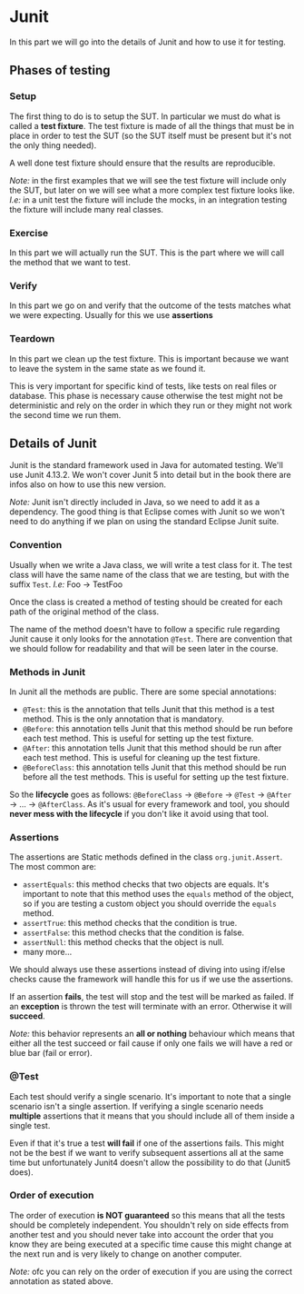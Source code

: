 # Junit

In this part we will go into the details of Junit and how to use it for testing.

## Phases of testing

### Setup

The first thing to do is to setup the SUT. In particular we must do what is called a **test fixture**. The test fixture is made of all the things that must be in place in order to test the SUT (so the SUT itself must be present but it's not the only thing needed).

A well done test fixture should ensure that the results are reproducible.

*Note:* in the first examples that we will see the test fixture will include only the SUT, but later on we will see what a more complex test fixture looks like. *I.e:* in a unit test the fixture will include the mocks, in an integration testing the fixture will include many real classes.

### Exercise

In this part we will actually run the SUT. This is the part where we will call the method that we want to test.

### Verify

In this part we go on and verify that the outcome of the tests matches what we were expecting. Usually for this we use **assertions**

### Teardown

In this part we clean up the test fixture. This is important because we want to leave the system in the same state as we found it.

This is very important for specific kind of tests, like tests on real files or database. This phase is necessary cause otherwise the test might not be deterministic and rely on the order in which they run or they might not work the second time we run them.

## Details of Junit

Junit is the standard framework used in Java for automated testing. We'll use Junit 4.13.2. We won't cover Junit 5 into detail but in the book there are infos also on how to use this new version.

*Note:* Junit isn't directly included in Java, so we need to add it as a dependency. The good thing is that Eclipse comes with Junit so we won't need to do anything if we plan on using the standard Eclipse Junit suite.

### Convention

Usually when we write a Java class, we will write a test class for it. The test class will have the same name of the class that we are testing, but with the suffix `Test`. *I.e:* Foo -> TestFoo

Once the class is created a method of testing should be created for each path of the original method of the class.

The name of the method doesn't have to follow a specific rule regarding Junit cause it only looks for the annotation `@Test`. There are convention that we should follow for readability and that will be seen later in the course.

### Methods in Junit

In Junit all the methods are public. There are some special annotations:

- `@Test`: this is the annotation that tells Junit that this method is a test method. This is the only annotation that is mandatory.
- `@Before`: this annotation tells Junit that this method should be run before each test method. This is useful for setting up the test fixture.
- `@After`: this annotation tells Junit that this method should be run after each test method. This is useful for cleaning up the test fixture.
- `@BeforeClass`: this annotation tells Junit that this method should be run before all the test methods. This is useful for setting up the test fixture.

So the **lifecycle** goes as follows: `@BeforeClass` -> `@Before` -> `@Test` -> `@After` -> ... -> `@AfterClass`. As it's usual for every framework and tool, you should **never mess with the lifecycle** if you don't like it avoid using that tool.

### Assertions

The assertions are Static methods defined in the class `org.junit.Assert`. The most common are:

- `assertEquals`: this method checks that two objects are equals. It's important to note that this method uses the `equals` method of the object, so if you are testing a custom object you should override the `equals` method.
- `assertTrue`: this method checks that the condition is true.
- `assertFalse`: this method checks that the condition is false.
- `assertNull`: this method checks that the object is null.
- many more...

We should always use these assertions instead of diving into using if/else checks cause the framework will handle this for us if we use the assertions.

If an assertion **fails**, the test will stop and the test will be marked as failed. If an **exception** is thrown the test will terminate with an error. Otherwise it will **succeed**.

*Note:* this behavior represents an **all or nothing** behaviour which means that either all the test succeed or fail cause if only one fails we will have a red or blue bar (fail or error).

### @Test

Each test should verify a single scenario. It's important to note that a single scenario isn't a single assertion. If verifying a single scenario needs **multiple** assertions that it means that you should include all of them inside a single test.

Even if that it's true a test **will fail** if one of the assertions fails. This might not be the best if we want to verify subsequent assertions all at the same time but unfortunately Junit4 doesn't allow the possibility to do that (Junit5 does).

### Order of execution

The order of execution **is NOT guaranteed** so this means that all the tests should be completely independent. You shouldn't rely on side effects from another test and you should never take into account the order that you know they are being executed at a specific time cause this might change at the next run and is very likely to change on another computer.

*Note:* ofc you can rely on the order of execution if you are using the correct annotation as stated above.
